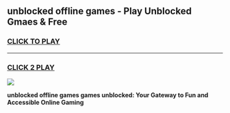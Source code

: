 
## unblocked offline games - Play Unblocked Gmaes & Free
<h3>
<a href="https://news.freeplayer.one?title=unblocked_offline_games&ref=16F">CLICK TO PLAY</a></h3>
<hr>

<h3>
<a href="https://news.freeplayer.one?title=unblocked_offline_games&ref=16F">CLICK 2 PLAY</a>
  
</h3>

<a href="https://news.freeplayer.one?title=unblocked_offline_games&ref=16F/"><img src="https://clearcache.store/games.png"></a>


**unblocked offline games games unblocked: Your Gateway to Fun and Accessible Online Gaming**
